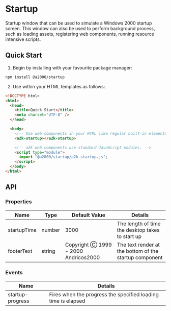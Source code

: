 # Startup

Startup window that can be used to simulate a Windows 2000 startup screen. This window can also be used to perform background process, such as loading assets, registering web components, running resource intensive scripts.

## Quick Start

1. Begin by installing with your favourite package manager:

`npm install @a2000/startup`

2. Use within your HTML templates as follows:

```html
<!DOCTYPE html>
<html>
  <head>
    <title>Quick Start</title>
    <meta charset="UTF-8" />
  </head>

  <body>
    <!-- Use web components in your HTML like regular built-in elements. -->
    <a2k-startup></a2k-startup>

    <!-- a2k web components use standard JavaScript modules. -->
    <script type="module">
      import "@a2000/startup/a2k-startup.js";
    </script>
  </body>
</html>
```

## API

### Properties

| Name        | Type   | Default Value                        | Details                                                |
| ----------- | ------ | ------------------------------------ | ------------------------------------------------------ |
| startupTime | number | 3000                                 | The length of time the desktop takes to start up       |
| footerText  | string | Copyright Ⓒ 1999 - 2000 Andricos2000 | The text render at the bottom of the startup component |

### Events

| Name             | Details                                                       |
| ---------------- | ------------------------------------------------------------- |
| startup-progress | Fires when the progress the specified loading time is elapsed |
